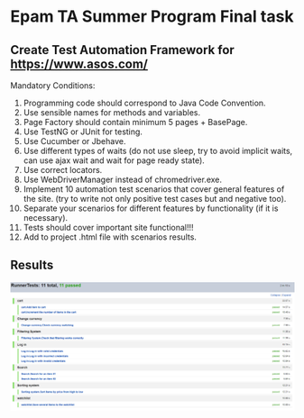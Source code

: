 # Epam TA Summer Program Final task

## Create Test Automation Framework for https://www.asos.com/
Mandatory Conditions: 
1) Programming code should correspond to Java Code Convention.
2) Use sensible names for methods and variables.
3) Page Factory should contain minimum 5 pages + BasePage.
4) Use TestNG or JUnit for testing.
5) Use Cucumber or Jbehave.
6) Use different types of waits (do not use sleep, try to avoid implicit waits, can use
ajax wait and wait for page ready state).
7) Use correct locators.
8) Use WebDriverManager instead of chromedriver.exe.
9) Implement 10 automation test scenarios that cover general features of the site. (try
to write not only positive test cases but and negative too).
10) Separate your scenarios for different features by functionality (if it is
necessary).
11) Tests should cover important site functional!!!
12) Add to project .html file with scenarios results.

## Results 
![Image of results ](https://github.com/ErikaSypko/epam-ta-final-task/blob/master/results/results.png)
